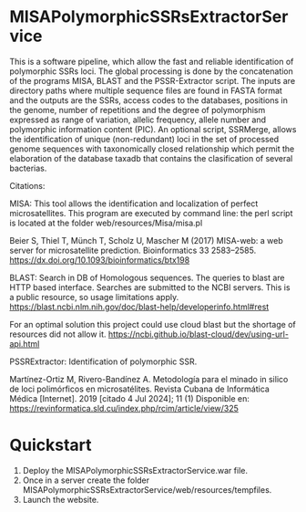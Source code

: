 # MISAPolymorphicSSRsExtractorService

 This is a software pipeline, which allow the fast and reliable identification of polymorphic SSRs loci. The global processing is done by the concatenation of the programs MISA, BLAST and the PSSR-Extractor
script. The inputs are directory paths where multiple sequence files are found in FASTA format and the outputs are the SSRs, access codes to the databases, positions in the genome, number of repetitions and the degree of polymorphism expressed as range of variation, allelic
frequency, allele number and polymorphic information content (PIC). An optional script, SSRMerge, allows the identification of unique (non-redundant) loci in the set of processed
genome sequences with taxonomically closed relationship which permit the elaboration of the database taxadb that contains the clasification of several bacterias.

Citations:

MISA: This tool allows the identification and localization of perfect microsatellites. This program are executed by command line: the perl script is located at the folder web/resources/Misa/misa.pl

Beier S, Thiel T, Münch T, Scholz U, Mascher M (2017) MISA-web: a web server for microsatellite prediction. Bioinformatics 33 2583–2585. https://dx.doi.org/10.1093/bioinformatics/btx198

BLAST: Search in DB of Homologous sequences. The queries to blast are HTTP based interface. Searches are submitted to the NCBI servers. This is a public resource, so usage limitations apply. 
https://blast.ncbi.nlm.nih.gov/doc/blast-help/developerinfo.html#rest

For an optimal solution this project could use cloud blast but the shortage of resources did not allow it. https://ncbi.github.io/blast-cloud/dev/using-url-api.html 

PSSRExtractor: Identification of polymorphic SSR.

Martínez-Ortiz M, Rivero-Bandínez A. Metodología para el minado in silico de loci polimórficos en microsatélites. Revista Cubana de Informática Médica [Internet]. 2019 [citado 4 Jul 2024]; 11 (1) Disponible en: https://revinformatica.sld.cu/index.php/rcim/article/view/325

 # Quickstart

 1. Deploy the MISAPolymorphicSSRsExtractorService.war file.
 2. Once in a server create the folder MISAPolymorphicSSRsExtractorService/web/resources/tempfiles.
 3. Launch the website.
